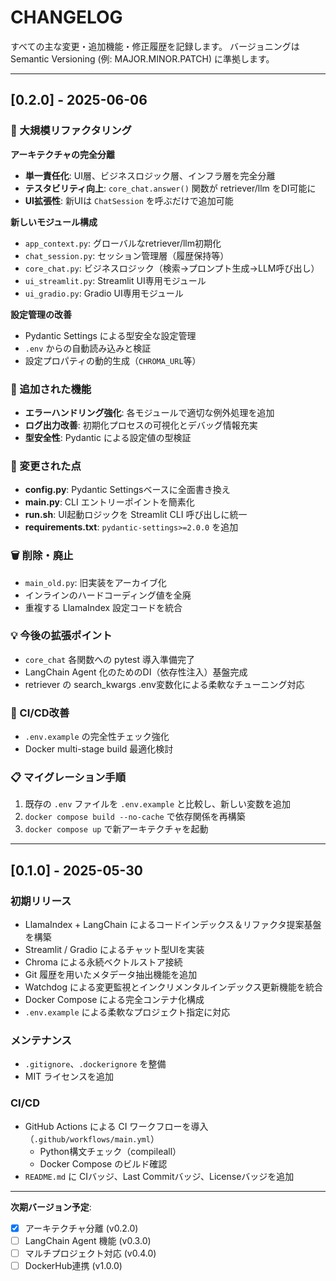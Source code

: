 # CHANGELOG

すべての主な変更・追加機能・修正履歴を記録します。
バージョニングは Semantic Versioning (例: MAJOR.MINOR.PATCH) に準拠します。

---

## [0.2.0] - 2025-06-06

### 🚀 大規模リファクタリング

**アーキテクチャの完全分離**
* **単一責任化**: UI層、ビジネスロジック層、インフラ層を完全分離
* **テスタビリティ向上**: `core_chat.answer()` 関数が retriever/llm をDI可能に
* **UI拡張性**: 新UIは `ChatSession` を呼ぶだけで追加可能

**新しいモジュール構成**
* `app_context.py`: グローバルなretriever/llm初期化
* `chat_session.py`: セッション管理層（履歴保持等）
* `core_chat.py`: ビジネスロジック（検索→プロンプト生成→LLM呼び出し）
* `ui_streamlit.py`: Streamlit UI専用モジュール
* `ui_gradio.py`: Gradio UI専用モジュール

**設定管理の改善**
* Pydantic Settings による型安全な設定管理
* `.env` からの自動読み込みと検証
* 設定プロパティの動的生成（`CHROMA_URL`等）

### 🔧 追加された機能

* **エラーハンドリング強化**: 各モジュールで適切な例外処理を追加
* **ログ出力改善**: 初期化プロセスの可視化とデバッグ情報充実
* **型安全性**: Pydantic による設定値の型検証

### 🔄 変更された点

* **config.py**: Pydantic Settingsベースに全面書き換え
* **main.py**: CLI エントリーポイントを簡素化
* **run.sh**: UI起動ロジックを Streamlit CLI 呼び出しに統一
* **requirements.txt**: `pydantic-settings>=2.0.0` を追加

### 🗑️ 削除・廃止

* `main_old.py`: 旧実装をアーカイブ化
* インラインのハードコーディング値を全廃
* 重複する LlamaIndex 設定コードを統合

### 💡 今後の拡張ポイント

* `core_chat` 各関数への pytest 導入準備完了
* LangChain Agent 化のためのDI（依存性注入）基盤完成
* retriever の search_kwargs .env変数化による柔軟なチューニング対応

### 🧪 CI/CD改善

* `.env.example` の完全性チェック強化
* Docker multi-stage build 最適化検討

### 📋 マイグレーション手順

1. 既存の `.env` ファイルを `.env.example` と比較し、新しい変数を追加
2. `docker compose build --no-cache` で依存関係を再構築
3. `docker compose up` で新アーキテクチャを起動

---

## [0.1.0] - 2025-05-30

### 初期リリース

* LlamaIndex + LangChain によるコードインデックス＆リファクタ提案基盤を構築
* Streamlit / Gradio によるチャット型UIを実装
* Chroma による永続ベクトルストア接続
* Git 履歴を用いたメタデータ抽出機能を追加
* Watchdog による変更監視とインクリメンタルインデックス更新機能を統合
* Docker Compose による完全コンテナ化構成
* `.env.example` による柔軟なプロジェクト指定に対応

### メンテナンス

* `.gitignore`、`.dockerignore` を整備
* MIT ライセンスを追加

### CI/CD

* GitHub Actions による CI ワークフローを導入（`.github/workflows/main.yml`）
  * Python構文チェック（compileall）
  * Docker Compose のビルド確認
* `README.md` に CIバッジ、Last Commitバッジ、Licenseバッジを追加

---

**次期バージョン予定**:
- [x] アーキテクチャ分離 (v0.2.0)
- [ ] LangChain Agent 機能 (v0.3.0)
- [ ] マルチプロジェクト対応 (v0.4.0)
- [ ] DockerHub連携 (v1.0.0)